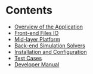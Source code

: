 <!--
SPDX-FileCopyrightText: 2024 Rivos Inc.

SPDX-License-Identifier: Apache-2.0
-->

# Contents
- [Overview of the Application](/docs/Home/Overview-of-the-Application.md)
- [Front-end Files IO](/docs/Home/Front-end-Files-IO.md)
- [Mid-layer Platform](/docs/Home/Mid-layer-Platform.md)
- [Back-end Simulation Solvers](/docs/Home/Back-end-Simulation-Solvers.md)
- [Installation and Configuration](/docs/Home/Installation-and-Configuration.md)
- [Test Cases](/docs/Home/Test-Cases.md)
- [Developer Manual](/docs/Home/Developer-Manual.md)
